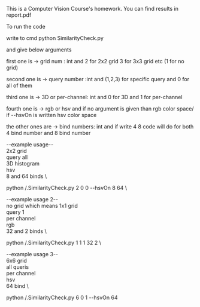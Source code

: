 This is a Computer Vision Course's homework.
You can find results in report.pdf

To run the code

write to cmd python SimilarityCheck.py 

and give below arguments 

first one is -> grid num : int and 2 for 2x2 grid  3 for 3x3 grid etc  (1 for no grid)

second one is -> query number :int  and (1,2,3) for specific query and 0 for all of them

third one is -> 3D or per-channel: int  and 0 for 3D and 1 for per-channel

fourth one is -> rgb or hsv and if no argument is given than rgb color space/ if --hsvOn is written hsv color space

the other ones are -> bind numbers: int and  if write 4 8   code will do for both 4 bind number and 8 bind number


--example usage-- <br />
2x2 grid <br />
query all \
3D histogram \
hsv \
8 and 64 binds \

python /.SimilarityCheck.py 2 0 0 --hsvOn 8 64 \


--example usage 2-- \
no grid which means 1x1 grid \
query 1 \
per channel \
rgb \
32 and 2 binds \

python /.SimilarityCheck.py 1 1 1 32 2  \


--example usage 3-- \
6x6 grid \
all queris \
per channel \
hsv \
64 bind \

python /.SimilarityCheck.py 6 0 1 --hsvOn 64



